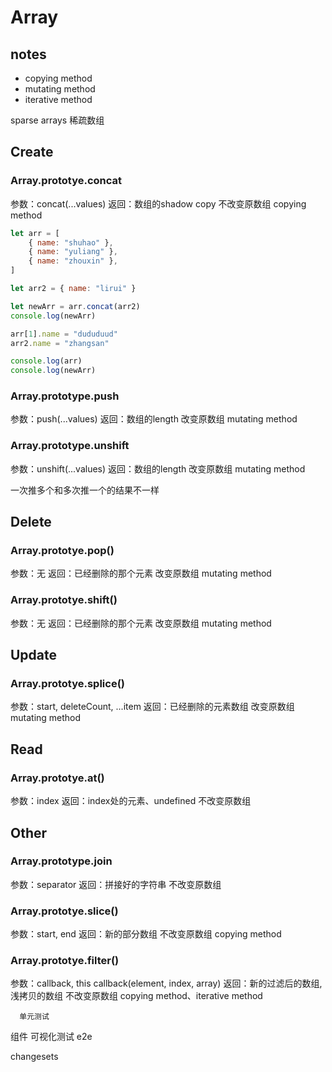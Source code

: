 # Array

## notes
- copying method
- mutating method
- iterative method 

sparse arrays 稀疏数组


## Create
### Array.prototye.concat
参数：concat(...values)
返回：数组的shadow copy
不改变原数组 copying method
``` js
let arr = [
    { name: "shuhao" },
    { name: "yuliang" },
    { name: "zhouxin" },
]

let arr2 = { name: "lirui" }

let newArr = arr.concat(arr2)
console.log(newArr)

arr[1].name = "dududuud"
arr2.name = "zhangsan"

console.log(arr)
console.log(newArr)

```

### Array.prototype.push
参数：push(...values)
返回：数组的length
改变原数组 mutating method

### Array.prototype.unshift
参数：unshift(...values)
返回：数组的length
改变原数组 mutating method

一次推多个和多次推一个的结果不一样

## Delete
### Array.prototye.pop()
参数：无
返回：已经删除的那个元素
改变原数组 mutating method

### Array.prototye.shift()
参数：无
返回：已经删除的那个元素
改变原数组 mutating method

## Update
### Array.prototye.splice()
参数：start, deleteCount, ...item
返回：已经删除的元素数组
改变原数组 mutating method

## Read
### Array.prototye.at()
参数：index
返回：index处的元素、undefined
不改变原数组

## Other
### Array.prototype.join
参数：separator
返回：拼接好的字符串
不改变原数组

### Array.prototye.slice()
参数：start, end
返回：新的部分数组
不改变原数组 copying method

### Array.prototye.filter()
参数：callback, this
callback(element, index, array)
返回：新的过滤后的数组, 浅拷贝的数组
不改变原数组 copying method、iterative method 


      单元测试
组件   可视化测试
	   e2e

changesets

